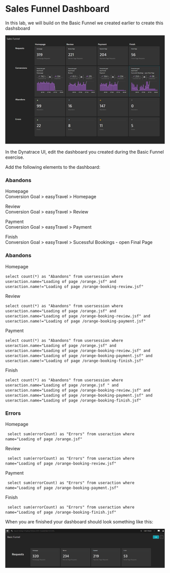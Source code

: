 # Sales Funnel Dashboard

In this lab, we will build on the Basic Funnel we created earlier to create this dashsboard

![USQL Icon](/img/sales-funnel-done.PNG)

In the Dynatrace UI, edit the dashboard you created during the Basic Funnel exercise.

Add the following elements to the dashboard:

### Abandons

Homepage  
    Conversion Goal > easyTravel > Homepage
    
Review  
    Conversion Goal > easyTravel > Review
      
Payment  
    Conversion Goal > easyTravel > Payment
    
Finish  
    Conversion Goal > easyTravel > Sucessful Bookings - open Final Page
    
### Abandons

Homepage  

    select count(*) as "Abandons" from usersession where useraction.name="Loading of page /orange.jsf" and useraction.name!="Loading of page /orange-booking-review.jsf"  
    
Review  
      
    select count(*) as "Abandons" from usersession where useraction.name="Loading of page /orange.jsf" and useraction.name="Loading of page /orange-booking-review.jsf" and useraction.name!="Loading of page /orange-booking-payment.jsf"  
      
Payment  
    
    select count(*) as "Abandons" from usersession where useraction.name="Loading of page /orange.jsf" and useraction.name="Loading of page /orange-booking-review.jsf" and useraction.name="Loading of page /orange-booking-payment.jsf" and useraction.name!="Loading of page /orange-booking-finish.jsf"  

Finish  
     
    select count(*) as "Abandons" from usersession where useraction.name="Loading of page /orange.jsf " and useraction.name="Loading of page /orange-booking-review.jsf" and useraction.name="Loading of page /orange-booking-payment.jsf" and useraction.name="Loading of page /orange-booking-finish.jsf"

### Errors

Homepage  
      
     select sum(errorCount) as "Errors" from useraction where name="Loading of page /orange.jsf"
    
Review
     
     select sum(errorCount) as "Errors" from useraction where name="Loading of page /orange-booking-review.jsf"
      
Payment
     
     select sum(errorCount) as "Errors" from useraction where name="Loading of page /orange-booking-payment.jsf"

Finish
     
     select sum(errorCount) as "Errors" from useraction where name="Loading of page /orange-booking-finish.jsf"

      
When you are finished your dashboard should look something like this:

![Dashboard Basic Funnel](/img/usql-basic-funnel.PNG)
